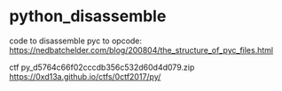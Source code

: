 # python_disassemble
code to disassemble pyc to opcode:
https://nedbatchelder.com/blog/200804/the_structure_of_pyc_files.html

ctf py_d5764c66f02cccdb356c532d60d4d079.zip
https://0xd13a.github.io/ctfs/0ctf2017/py/

